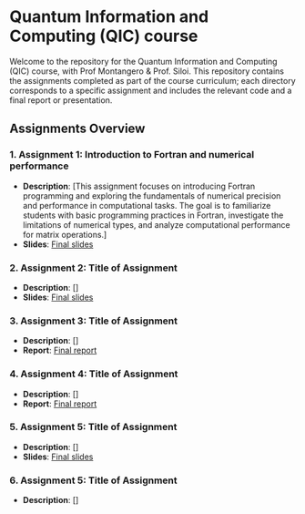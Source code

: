 # Quantum Information and Computing (QIC) course

Welcome to the repository for the Quantum Information and Computing (QIC) course, with Prof Montangero & Prof. Siloi. This repository contains the assignments completed as part of the course curriculum; each directory corresponds to a specific assignment and includes the relevant code and a final report or presentation.

## Assignments Overview

### 1. **Assignment 1: Introduction to Fortran and numerical performance**
   - **Description**: [This assignment focuses on introducing Fortran programming and exploring the fundamentals of numerical precision and performance in computational tasks. The goal is to familiarize students with basic programming practices in Fortran, investigate the limitations of numerical types, and analyze computational performance for matrix operations.]
   - **Slides**: [Final slides](./Assignment1/Assignment1%20-%20Calandra%20Buonaura%20Lorenzo%20-%20SLIDES.pdf)

### 2. **Assignment 2: Title of Assignment**
   - **Description**: []
   - **Slides**: [Final slides](./Assignment2/Assignment2%20-%20Calandra%20Buonaura%20Lorenzo%20-%20SLIDES.pdf)

### 3. **Assignment 3: Title of Assignment**
   - **Description**: []
   - **Report**: [Final report](./Assignment3/Assignment3%20-%20Calandra%20Buonaura%20Lorenzo%20-%20REPORT.pdf)

### 4. **Assignment 4: Title of Assignment**
   - **Description**: []
   - **Report**: [Final report](./Assignment4/Assignment4%20-%20Calandra%20Buonaura%20Lorenzo%20-%20REPORT.pdf)

### 5. **Assignment 5: Title of Assignment**
   - **Description**: []
   - **Slides**: [Final slides](./Assignment5/Assignment5%20-%20Calandra%20Buonaura%20Lorenzo%20-%20SLIDES.pdf)

### 6. **Assignment 5: Title of Assignment**
   - **Description**: []